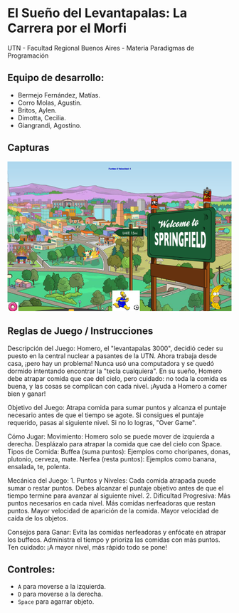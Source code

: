 #  El Sueño del Levantapalas: La Carrera por el Morfi

UTN - Facultad Regional Buenos Aires - Materia Paradigmas de Programación

## Equipo de desarrollo: 

- Bermejo Fernández, Matías.
- Corro Molas, Agustin.
- Britos, Aylen.
- Dimotta, Cecilia.
- Giangrandi, Agostino.
 
## Capturas 

![homeroGame](image.png)

## Reglas de Juego / Instrucciones

Descripción del Juego:
Homero, el "levantapalas 3000", decidió ceder su puesto en la central nuclear a pasantes de la UTN. Ahora trabaja desde casa, ¡pero hay un problema! Nunca usó una computadora y se quedó dormido intentando encontrar la "tecla cualquiera". En su sueño, Homero debe atrapar comida que cae del cielo, pero cuidado: no toda la comida es buena, y las cosas se complican con cada nivel. ¡Ayuda a Homero a comer bien y ganar!

Objetivo del Juego:
Atrapa comida para sumar puntos y alcanza el puntaje necesario antes de que el tiempo se agote.
Si consigues el puntaje requerido, pasas al siguiente nivel. Si no lo logras, "Over Game".

Cómo Jugar:
    Movimiento:
        Homero solo se puede mover de izquierda a derecha.
        Desplázalo para atrapar la comida que cae del cielo con Space.
    Tipos de Comida:
        Buffea (suma puntos): Ejemplos como choripanes, donas, plutonio, cerveza, mate.
        Nerfea (resta puntos): Ejemplos como banana, ensalada, te, polenta.

Mecánica del Juego:
    1. Puntos y Niveles:
        Cada comida atrapada puede sumar o restar puntos.
        Debes alcanzar el puntaje objetivo antes de que el tiempo termine para avanzar al siguiente nivel.
    2. Dificultad Progresiva:
        Más puntos necesarios en cada nivel.
        Más comidas nerfeadoras que restan puntos.
        Mayor velocidad de aparición de la comida.
        Mayor velocidad de caída de los objetos.

Consejos para Ganar:
    Evita las comidas nerfeadoras y enfócate en atrapar los buffeos.
    Administra el tiempo y prioriza las comidas con más puntos.
    Ten cuidado: ¡A mayor nivel, más rápido todo se pone!

## Controles:

- `A` para moverse a la izquierda.
- `D` para moverse a la derecha.
- `Space` para agarrar objeto.

